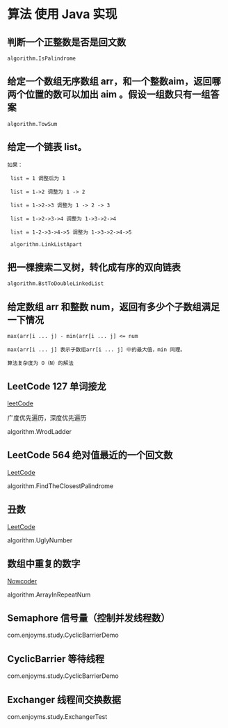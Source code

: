 # 算法 使用 Java 实现

## 判断一个正整数是否是回文数
    
    algorithm.IsPalindrome
    
## 给定一个数组无序数组 arr，和一个整数aim，返回哪两个位置的数可以加出 aim 。假设一组数只有一组答案
    
    algorithm.TowSum  
    
## 给定一个链表 list。

    如果： 
        
     list = 1 调整后为 1
     
     list = 1->2 调整为 1 -> 2
     
     list = 1->2->3 调整为 1 -> 2 -> 3
    
     list = 1->2->3->4 调整为 1->3->2->4
     
     list = 1-2->3->4->5 调整为 1->3->2->4->5
     
     algorithm.LinkListApart
 
## 把一棵搜索二叉树，转化成有序的双向链表

    algorithm.BstToDoubleLinkedList
    
## 给定数组 arr 和整数 num，返回有多少个子数组满足一下情况
    
    max(arr[i ... j) - min(arr[i ... j] <= num
    
    max(arr[i ... j] 表示子数组arr[i ... j] 中的最大值，min 同理。
    
    算法复杂度为 O（N）的解法
    
## LeetCode 127 单词接龙

   [leetCode](https://leetcode.com/problems/word-ladder/)
   
   广度优先遍历，深度优先遍历
   
   algorithm.WrodLadder
    
## LeetCode 564 绝对值最近的一个回文数

   [LeetCode](https://leetcode.com/problems/find-the-closest-palindrome/)
   
   algorithm.FindTheClosestPalindrome
   
   
## 丑数

[LeetCode](https://leetcode.com/problems/ugly-number/)

algorithm.UglyNumber

## 数组中重复的数字

[Nowcoder](https://www.nowcoder.com/practice/623a5ac0ea5b4e5f95552655361ae0a8?tpId=13&tqId=11203&tPage=3&rp=3&ru=/ta/coding-interviews&qru=/ta/coding-interviews/question-ranking)

algorithm.ArrayInRepeatNum

## Semaphore 信号量（控制并发线程数）

com.enjoyms.study.CyclicBarrierDemo

## CyclicBarrier 等待线程

com.enjoyms.study.CyclicBarrierDemo

## Exchanger 线程间交换数据

com.enjoyms.study.ExchangerTest


